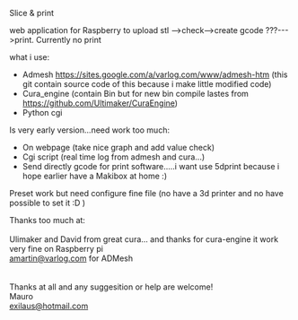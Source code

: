 Slice & print

web application for Raspberry to upload stl -->check-->create gcode ???--->print.
Currently no print

what i use: <br>
  - Admesh https://sites.google.com/a/varlog.com/www/admesh-htm (this git contain source code of this because i make little modified code)<br>
  - Cura_engine (contain Bin but for new bin compile lastes from https://github.com/Ultimaker/CuraEngine)<br>
  - Python cgi<br>


Is very early version...need work too much:<br>

  - On webpage (take nice graph and add value check)<br>
  - Cgi script (real time log from admesh and cura...)<br>
  - Send directly gcode for print software.....i want use 5dprint because i hope earlier have a Makibox at home :) <br>

Preset work but need configure fine file (no have a 3d printer and no have possible to set it :D )<br>

Thanks too much at:<br>
<br>
Ulimaker and David from great cura... and thanks for cura-engine it work very fine on Raspberry pi<br>
amartin@varlog.com  for ADMesh<br>
<br>
<br>
Thanks at all and any suggesition or help are welcome!<br>
Mauro<br>
exilaus@hotmail.com
